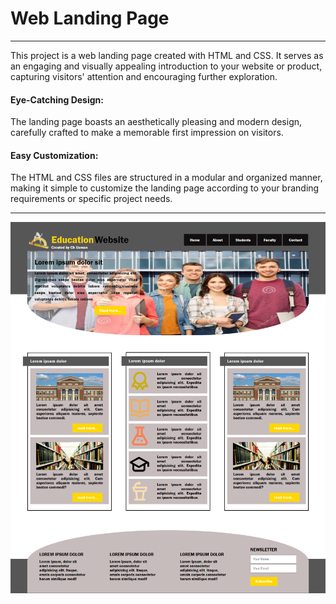<h1>Web Landing Page</h1>
<hr>
<p>This project is a web landing page created with HTML and CSS. It serves as an engaging and visually appealing introduction to your website or product, capturing visitors' attention and encouraging further exploration.
</p>
<h4>Eye-Catching Design:</h4>
<p>The landing page boasts an aesthetically pleasing and modern design, carefully crafted to make a memorable first impression on visitors.</p>
<h4>Easy Customization:</h4>
<p>The HTML and CSS files are structured in a modular and organized manner, making it simple to customize the landing page according to your branding requirements or specific project needs.</p>

<hr>

![Preview](https://github.com/Chusman3057/Web_Landing_Page/blob/main/Web%20Ladding%20Page.png)
